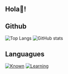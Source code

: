 <h2 align="left">Hola👋!

## Github
![Top Langs](https://skillicons.dev/icons?i=java,kotlin,c,php,html,css,net,redis,mongo,mysql,maven,idea,ps)
![GitHub stats](https://github-readme-stats.vercel.app/api?username=Faab1to&show_icons=true&theme=radical)

## Languagues

[![Known](https://skillicons.dev/icons?i=python,java,mysql,bash)](https://skillicons.dev)
[![Learning](https://skillicons.dev/icons?i=javascript)](https://skillicons.dev)
